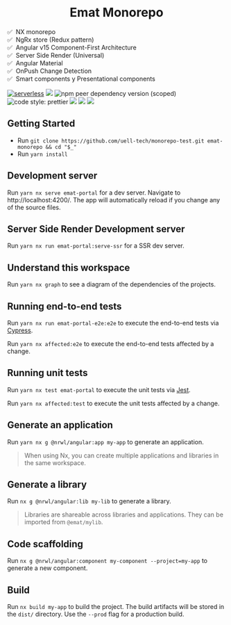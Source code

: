 <br />
<h1 align="center">Emat Monorepo</h1>

✅ &nbsp;NX monorepo<br>
✅ &nbsp;NgRx store (Redux pattern)<br>
✅ &nbsp;Angular v15 Component-First Architecture<br>
✅ &nbsp;Server Side Render (Universal)<br>
✅ &nbsp;Angular Material<br>
✅ &nbsp;OnPush Change Detection<br>
✅ &nbsp;Smart components y Presentational components<br>

[![serverless](http://public.serverless.com/badges/v3.svg)](http://www.serverless.com)
[![](https://img.shields.io/badge/monorepo-Nx-blue)](https://nx.dev/)
![npm peer dependency version (scoped)](https://img.shields.io/npm/dependency-version/eslint-config-prettier/peer/eslint)
![code style: prettier](https://img.shields.io/badge/code_style-prettier-ff69b4.svg?style=flat-square)
[![](https://img.shields.io/azure-devops/tests/azuredevops-powershell/azuredevops-powershell/1/master?compact_message)](https://learn.microsoft.com/en-us/azure/devops/pipelines/test/review-code-coverage-results?view=azure-devops)
![](https://img.shields.io/azure-devops/coverage/swellaby/opensource/1)
[![](https://img.shields.io/badge/license-GPL-blue)](https://github.com/uell-tech/monorepo-test/blob/main/LICENSE.md)

## Getting Started

- Run `git clone https://github.com/uell-tech/monorepo-test.git emat-monorepo && cd "$_"`
- Run `yarn install`

## Development server

Run `yarn nx serve emat-portal` for a dev server. Navigate to http://localhost:4200/. The app will automatically reload if you change any of the source files.

## Server Side Render Development server

Run `yarn nx run emat-portal:serve-ssr` for a SSR dev server.

## Understand this workspace

Run `yarn nx graph` to see a diagram of the dependencies of the projects.

## Running end-to-end tests

Run `yarn nx run emat-portal-e2e:e2e` to execute the end-to-end tests via [Cypress](https://www.cypress.io).

Run `yarn nx affected:e2e` to execute the end-to-end tests affected by a change.

## Running unit tests

Run `yarn nx test emat-portal` to execute the unit tests via [Jest](https://jestjs.io).

Run `yarn nx affected:test` to execute the unit tests affected by a change.

## Generate an application

Run `yarn nx g @nrwl/angular:app my-app` to generate an application.

> When using Nx, you can create multiple applications and libraries in the same workspace.

## Generate a library

Run `nx g @nrwl/angular:lib my-lib` to generate a library.

> Libraries are shareable across libraries and applications. They can be imported from `@emat/mylib`.

## Code scaffolding

Run `nx g @nrwl/angular:component my-component --project=my-app` to generate a new component.

## Build

Run `nx build my-app` to build the project. The build artifacts will be stored in the `dist/` directory. Use the `--prod` flag for a production build.
